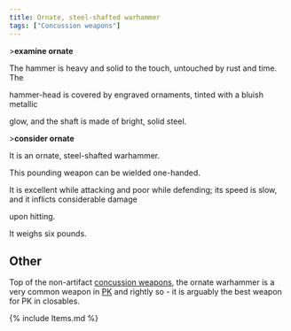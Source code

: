 ```yaml
---
title: Ornate, steel-shafted warhammer
tags: ["Concussion weapons"]
---
```

\>**examine ornate**

The hammer is heavy and solid to the touch, untouched by rust and time.
The

hammer-head is covered by engraved ornaments, tinted with a bluish
metallic

glow, and the shaft is made of bright, solid steel.

\>**consider ornate**

It is an ornate, steel-shafted warhammer.

This pounding weapon can be wielded one-handed.

It is excellent while attacking and poor while defending; its speed is
slow, and it inflicts considerable damage

upon hitting.

It weighs six pounds.

## Other

Top of the non-artifact [concussion
weapons](concussion_weapon "wikilink"), the ornate warhammer is a very
common weapon in [PK](PK "wikilink") and rightly so - it is arguably the
best weapon for PK in closables.

{% include Items.md %}
